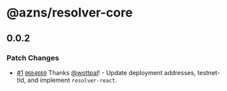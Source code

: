 # @azns/resolver-core

## 0.0.2

### Patch Changes

- [#1](https://github.com/azero-domains/resolver/pull/1) [`06b4660`](https://github.com/azero-domains/resolver/commit/06b466022a9f517bdc073e46b24def2265be0347) Thanks [@wottpal](https://github.com/wottpal)! - Update deployment addresses, testnet-tld, and implement `resolver-react`.

